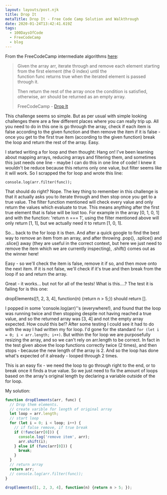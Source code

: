 ```yaml
---
layout: layouts/post.njk
title: Drop It
metaTitle: Drop It - Free Code Camp Solution and Walkthrough
date: 2020-01-24T13:42:41.619Z
tags:
  - 100DaysOfCode
  - FreeCodeCamp
  - blog
---
```

From the FreeCodeCamp intermediate algorithms [here](https://www.freecodecamp.org/learn/javascript-algorithms-and-data-structures/intermediate-algorithm-scripting/drop-it):

> Given the array arr, iterate through and remove each element starting from the first element (the 0 index) until the function func returns true when the iterated element is passed through it.
> 
> Then return the rest of the array once the condition is satisfied, otherwise, arr should be returned as an empty array.
> 
> FreeCodeCamp - [Drop It](https://www.freecodecamp.org/learn/javascript-algorithms-and-data-structures/intermediate-algorithm-scripting/drop-it)

This challenge seems so simple. But as per usual with simple looking challenges there are a few different places where you can really trip up. All you need to do in this one is go through the array, check if each item is false according to the given function and then remove the item if it is false - once you get to the first true item (according to the given function) break the loop and return the rest of the array. Easy.

I started writing a for loop and then thought: Hang on! I've been learning about mapping arrays, reducing arrays and filtering them, and sometimes this just needs one line - maybe I can do this in one line of code! I knew it wouldn't be reduce because this returns only one value, but filter seems like it will work. So I scrapped the for loop and wrote this line:

`console.log(arr.filter(func));`

That should do right? Nope. The key thing to remember in this challenge is that it actually asks you to iterate through and then stop once you get to a true value. The filter function mentioned will check every value and only return the values which evaluate to true. This means anything after the first true element that is false will be lost too. For example in the array [0, 1, 0, 1] and with the function: 'return n === 1', using the filter mentioned above will only return [1, 1], but we actually need it to return [1, 0, 1].

So... back to the for loop it is then. And after a quick google to find the best way to remove an item from an array, and after throwing .pop(), .splice() and .slice() away (they are useful in the correct context, but here we just need to remove the item which we are currently inspecting), .shift() comes out as the winner here!

Easy - so we'll check the item is false, remove it if so, and then move onto the next item. If it is not false, we'll check if it's true and then break from the loop if so and return the array.

Great - it works... but not for all of the tests! What is this....? The test it is failing for is this one:

dropElements([1, 2, 3, 4], function(n) {return n > 5;}) should return [].

I popped in some 'console.log(arr)''s (everywhere!), and found that the loop was running twice and then stopping despite not having reached a true value, and so the returned array was [3, 4] and not the empty array expected. How could this be!? After some testing I could see it had to do with the way I had written my for loop. I'd gone for the standard `for (let i = 0; i < arr.length; i++)`. But within the for loop we are purposefully resizing the array, and so we can't rely on arr.length to be correct. In fact in the test given above the loop functions correctly twice (2 times), and then stops - because the new length of the array is 2. And so the loop has done what's expected of it already - looped through 2 times.

This is an easy fix - we need the loop to go through right to the end, or to break once it finds a true value. So we just need to fix the amount of loops based on the array's original length by declaring a variable outside of the for loop.

My solution:

```javascript
function dropElements(arr, func) {
  // Drop them elements.
  // create varible for length of original array
  let loop = arr.length;
  // start loop
  for (let i = 0; i < loop; i++) {
    // if false remove, if true break
    if (!func(arr[0])) {
      console.log('remove item', arr);
      arr.shift(i);
    } else if (func(arr[0])) {
      break;
    }
  }
  // return array
  return arr;
  // console.log(arr.filter(func));
}

dropElements([1, 2, 3, 4], function(n) {return n > 5; });
```